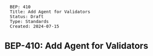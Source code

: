 <pre>
  BEP: 410
  Title: Add Agent for Validators
  Status: Draft
  Type: Standards
  Created: 2024-07-15
</pre>

# BEP-410: Add Agent for Validators
